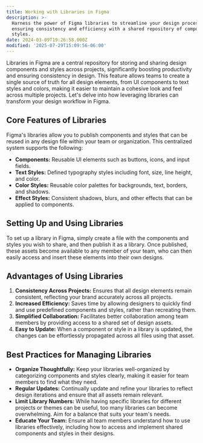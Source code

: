 ```yaml
---
title: Working with Libraries in Figma
description: >-
  Harness the power of Figma libraries to streamline your design process,
  ensuring consistency and efficiency with a shared repository of components and
  styles.
date: 2024-03-09T19:26:58.000Z
modified: '2025-07-29T15:09:56-06:00'
---
```


Libraries in Figma are a central repository for storing and sharing design components and styles across projects, significantly boosting productivity and ensuring consistency in design. This feature allows teams to create a single source of truth for all design elements, from UI components to text styles and colors, making it easier to maintain a cohesive look and feel across multiple projects. Let's delve into how leveraging libraries can transform your design workflow in Figma.

## Core Features of Libraries

Figma's libraries allow you to publish components and styles that can be reused in any design file within your team or organization. This centralized system supports the following:

- **Components:** Reusable UI elements such as buttons, icons, and input fields.
- **Text Styles:** Defined typography styles including font, size, line height, and color.
- **Color Styles:** Reusable color palettes for backgrounds, text, borders, and shadows.
- **Effect Styles:** Consistent shadows, blurs, and other effects that can be applied to components.

## Setting Up and Using Libraries

To set up a library in Figma, simply create a file with the components and styles you wish to share, and then publish it as a library. Once published, these assets become available to any member of your team, who can then easily access and insert these elements into their own designs.

## Advantages of Using Libraries

1. **Consistency Across Projects:** Ensures that all design elements remain consistent, reflecting your brand accurately across all projects.
2. **Increased Efficiency:** Saves time by allowing designers to quickly find and use predefined components and styles, rather than recreating them.
3. **Simplified Collaboration:** Facilitates better collaboration among team members by providing access to a shared set of design assets.
4. **Easy to Update:** When a component or style in a library is updated, the changes can be effortlessly propagated across all files using that asset.

## Best Practices for Managing Libraries

- **Organize Thoughtfully:** Keep your libraries well-organized by categorizing components and styles clearly, making it easier for team members to find what they need.
- **Regular Updates:** Continually update and refine your libraries to reflect design iterations and ensure that all assets remain relevant.
- **Limit Library Numbers:** While having specific libraries for different projects or themes can be useful, too many libraries can become overwhelming. Aim for a balance that suits your team's needs.
- **Educate Your Team:** Ensure all team members understand how to use libraries effectively, including how to access and implement shared components and styles in their designs.
